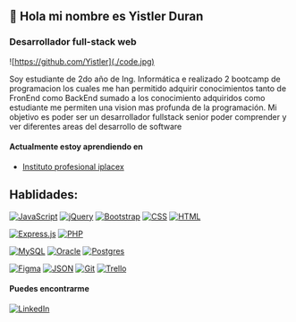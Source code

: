 ## 👋 Hola mi nombre es Yistler Duran
### Desarrollador full-stack web
![https://github.com/Yistler](./code.jpg)
<!--
**Yistler/Yistler** is a ✨ _special_ ✨ repository because its `README.md` (this file) appears on your GitHub profile.

Here are some ideas to get you started:

- 🔭 I’m currently working on ...
- 🌱 I’m currently learning ...
- 👯 I’m looking to collaborate on ...
- 🤔 I’m looking for help with ...
- 💬 Ask me about ...
- 📫 How to reach me: ...
- 😄 Pronouns: ...
- ⚡ Fun fact: ...
-->
Soy estudiante de 2do año de Ing. Informática e realizado 2 bootcamp de programacion los cuales me han permitido adquirir conocimientos tanto de FronEnd como BackEnd sumado a los conocimiento adquiridos como estudiante me permiten una vision mas profunda de la programación. Mi objetivo es poder ser un desarrollador fullstack senior poder comprender y ver diferentes areas del desarrollo de software

#### Actualmente estoy aprendiendo en 
- [Instituto profesional iplacex](https://www.iplacex.cl/campus-virtual/)

## Hablidades:
[![JavaScript](https://img.shields.io/badge/JavaScript-F7DF1E?logo=javascript&logoColor=000)](#)
[![jQuery](https://img.shields.io/badge/jQuery-0769AD?logo=jquery&logoColor=fff)](#)
[![Bootstrap](https://img.shields.io/badge/Bootstrap-7952B3?logo=bootstrap&logoColor=fff)](#)
[![CSS](https://img.shields.io/badge/CSS-1572B6?logo=css3&logoColor=fff)](#)
[![HTML](https://img.shields.io/badge/HTML-%23E34F26.svg?logo=html5&logoColor=white)](#)</br>

[![Express.js](https://img.shields.io/badge/Express.js-%23404d59.svg?logo=express&logoColor=%2361DAFB)](#)
[![PHP](https://img.shields.io/badge/php-%23777BB4.svg?&logo=php&logoColor=white)](#)</br>



[![MySQL](https://img.shields.io/badge/MySQL-4479A1?logo=mysql&logoColor=fff)](#)
[![Oracle](https://img.shields.io/badge/Oracle-F80000?logo=oracle&logoColor=fff)](#)
[![Postgres](https://img.shields.io/badge/Postgres-%23316192.svg?logo=postgresql&logoColor=white)](#)</br>

[![Figma](https://img.shields.io/badge/Figma-F24E1E?logo=figma&logoColor=white)](#)
[![JSON](https://img.shields.io/badge/JSON-000?logo=json&logoColor=fff)](#)
[![Git](https://img.shields.io/badge/Git-F05032?logo=git&logoColor=fff)](#)
[![Trello](https://img.shields.io/badge/Trello-0052CC?logo=trello&logoColor=fff)](#)
</br>

#### Puedes encontrarme
[![LinkedIn](https://img.shields.io/badge/LinkedIn-Yistler_Duran-0077B5?style=for-the-badge&logo=linkedin&logoColor=white&labelColor=101010)](https://www.linkedin.com/in/yokray-duran)
